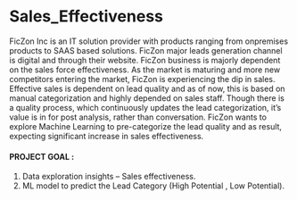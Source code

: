 # Sales_Effectiveness
FicZon Inc is an IT solution provider with products ranging from onpremises products to SAAS based solutions. FicZon major leads generation channel is digital and through their website.  FicZon business is majorly dependent on the sales force effectiveness. As the market is maturing and more new competitors entering the market, FicZon is experiencing the dip in sales.  Effective sales is dependent on lead quality and as of now, this is based on manual categorization and highly depended on sales staff. Though there is a quality process, which continuously updates the lead categorization, it’s value is in for post analysis, rather than conversation. FicZon wants to explore Machine Learning to pre-categorize the lead quality and as result, expecting significant increase in sales effectiveness. 
 
#### PROJECT GOAL : 
1. Data exploration insights – Sales effectiveness. 
2. ML model to predict the Lead Category (High Potential , Low Potential).
